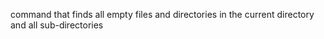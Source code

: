  command that finds all empty files and directories in the current directory and all sub-directories
